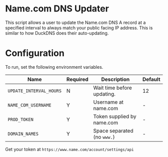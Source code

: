 # Name.com DNS Updater

This script allows a user to update the Name.com DNS A record at a specified interval
to always match your public facing IP address. This is similar to how DuckDNS does
their auto-updating.

# Configuration

To run, set the following environment variables.

| Name                    | Required | Description                 | Default |
|-------------------------|----------|-----------------------------|---------|
| `UPDATE_INTERVAL_HOURS` | N        | Wait time before updating.  | 12      |
| `NAME_COM_USERNAME`     | Y        | Username at name.com        | -       |
| `PROD_TOKEN`            | Y        | Token supplied by name.com  | -       |
| `DOMAIN_NAMES`          | Y        | Space separated (no `www.`) | -       |

Get your token at `https://www.name.com/account/settings/api`

